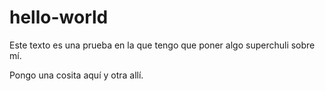 # hello-world
Este texto es una prueba en la que tengo que poner algo superchuli sobre mí.

Pongo una cosita aquí y otra allí.
